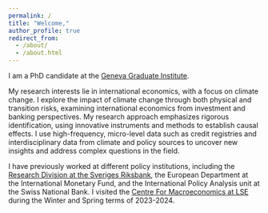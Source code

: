 ```yaml
---
permalink: /
title: "Welcome,"
author_profile: true
redirect_from: 
  - /about/
  - /about.html
---
```


I am a PhD candidate at the [Geneva Graduate Institute](https://www.graduateinstitute.ch/discover-institute/viktoria-vidahazy).

My research interests lie in international economics, with a focus on climate change. I explore the impact of climate change through both physical and transition risks, examining international economics from investment and banking perspectives. My research approach emphasizes rigorous identification, using innovative instruments and methods to establish causal effects. I use high-frequency, micro-level data such as credit registries and interdisciplinary data from climate and policy sources to uncover new insights and address complex questions in the field.

I have previously worked at different policy institutions, including the [Research Division at the Sveriges Riksbank](https://www.riksbank.se/en-gb/about-the-riksbank/the-tasks-of-the-riksbank/research/economists-at-the-research-division/), the European Department at the International Monetary Fund, and the International Policy Analysis unit at the Swiss National Bank. I visited the [Centre For Macroeconomics at LSE](https://www.lse.ac.uk/CFM) during the Winter and Spring terms of 2023-2024.
